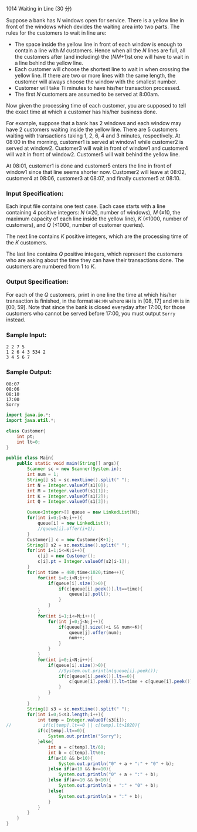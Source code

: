 1014 Waiting in Line (30 分)

Suppose a bank has *N* windows open for service. There is a yellow line in front of the windows which devides the waiting area into two parts. The rules for the customers to wait in line are:

- The space inside the yellow line in front of each window is enough to contain a line with *M* customers. Hence when all the *N* lines are full, all the customers after (and including) the (*NM*+1)st one will have to wait in a line behind the yellow line.
- Each customer will choose the shortest line to wait in when crossing the yellow line. If there are two or more lines with the same length, the customer will always choose the window with the smallest number.
- Customer will take Ti minutes to have his/her transaction processed.
- The first *N* customers are assumed to be served at 8:00am.

Now given the processing time of each customer, you are supposed to tell the exact time at which a customer has his/her business done.

For example, suppose that a bank has 2 windows and each window may have 2 customers waiting inside the yellow line. There are 5 customers waiting with transactions taking 1, 2, 6, 4 and 3 minutes, respectively. At 08:00 in the morning, customer1 is served at window1 while customer2 is served at window2. Customer3 will wait in front of window1 and customer4 will wait in front of window2. Customer5 will wait behind the yellow line.

At 08:01, customer1 is done and customer5 enters the line in front of window1 since that line seems shorter now. Customer2 will leave at 08:02, customer4 at 08:06, customer3 at 08:07, and finally customer5 at 08:10.

### Input Specification:

Each input file contains one test case. Each case starts with a line containing 4 positive integers: *N* (≤20, number of windows), *M* (≤10, the maximum capacity of each line inside the yellow line), *K* (≤1000, number of customers), and *Q* (≤1000, number of customer queries).

The next line contains *K* positive integers, which are the processing time of the *K* customers.

The last line contains *Q* positive integers, which represent the customers who are asking about the time they can have their transactions done. The customers are numbered from 1 to *K*.

### Output Specification:

For each of the *Q* customers, print in one line the time at which his/her transaction is finished, in the format `HH:MM` where `HH` is in [08, 17] and `MM` is in [00, 59]. Note that since the bank is closed everyday after 17:00, for those customers who cannot be served before 17:00, you must output `Sorry` instead.

### Sample Input:

```in
2 2 7 5
1 2 6 4 3 534 2
3 4 5 6 7
```

### Sample Output:

```out
08:07
08:06
08:10
17:00
Sorry
```

```java
import java.io.*;
import java.util.*;

class Customer{
    int pt;
    int lt=0;
}

public class Main{
    public static void main(String[] args){
        Scanner sc = new Scanner(System.in);
        int num = 1;
        String[] s1 = sc.nextLine().split(" ");
        int N = Integer.valueOf(s1[0]);
        int M = Integer.valueOf(s1[1]);
        int K = Integer.valueOf(s1[2]);
        int Q = Integer.valueOf(s1[3]);

        Queue<Integer>[] queue = new LinkedList[N];
        for(int i=0;i<N;i++){
            queue[i] = new LinkedList();
            //queue[i].offer(i+1);
        }
        Customer[] c = new Customer[K+1];
        String[] s2 = sc.nextLine().split(" ");
        for(int i=1;i<=K;i++){
            c[i] = new Customer();
            c[i].pt = Integer.valueOf(s2[i-1]);
        }
        for(int time = 480;time<1020;time++){
            for(int i=0;i<N;i++){
                if(queue[i].size()>0){
                    if(c[queue[i].peek()].lt==time){
                        queue[i].poll();
                    }
                }
            }
            for(int i=1;i<=M;i++){
                for(int j=0;j<N;j++){
                    if(queue[j].size()<i && num<=K){
                        queue[j].offer(num);
                        num++;
                    }
                }
            }
            for(int i=0;i<N;i++){
                if(queue[i].size()>0){
                    //System.out.println(queue[i].peek());
                    if(c[queue[i].peek()].lt==0){
                        c[queue[i].peek()].lt=time + c[queue[i].peek()].pt;
                    }
                }
            }
        }
        String[] s3 = sc.nextLine().split(" ");
        for(int i=0;i<s3.length;i++){
            int temp = Integer.valueOf(s3[i]);
//            if(c[temp].lt==0 || c[temp].lt>1020){
            if(c[temp].lt==0){
                System.out.println("Sorry");
            }else{
                int a = c[temp].lt/60;
                int b = c[temp].lt%60;
                if(a<10 && b<10){
                    System.out.println("0" + a + ":" + "0" + b);
                }else if(a<10 && b>=10){
                    System.out.println("0" + a + ":" + b);
                }else if(a>=10 && b<10){
                    System.out.println(a + ":" + "0" + b);
                }else{
                    System.out.println(a + ":" + b);
                }
            }
        }
    }
}
```

